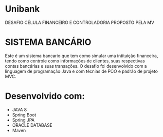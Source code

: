# Unibank
DESAFIO CÉLULA FINANCEIRO E CONTROLADORIA PROPOSTO PELA MV

# SISTEMA BANCÁRIO 
Este é um sistema bancario que tem como simular uma intituição financeira, tendo como controle como informações de clientes, suas respectivas contas bancárias e suas transações. O desafio foi desenvolvido com a linguagem de programação Java e com técnias de POO e padrão de projeto MVC.

# Desenvolvido com:
- JAVA 8
- Spring Boot
- Spring JPA
- ORACLE DATABASE
- Maven

